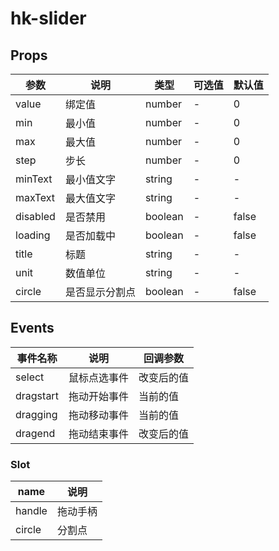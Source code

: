 # hk-slider

## Props

| 参数 | 说明 | 类型 | 可选值 | 默认值 |
|--- | --- | --- | --- | --- |
| value | 绑定值 | number | - | 0 |
| min | 最小值 | number | - | 0 |
| max | 最大值 | number | - | 0 |
| step | 步长 | number | - | 0 |
| minText | 最小值文字 | string | - | - |
| maxText | 最大值文字 | string | - | - |
| disabled | 是否禁用 | boolean | - | false |
| loading | 是否加载中 | boolean | - | false |
| title | 标题 | string | - | - |
| unit | 数值单位 | string | - | - |
| circle | 是否显示分割点| boolean | - | false |

## Events
| 事件名称 | 说明 |	回调参数 |
|--- | --- | --- |
| select | 鼠标点选事件 | 改变后的值 |
| dragstart | 拖动开始事件 | 当前的值 |
| dragging | 拖动移动事件 | 当前的值 |
| dragend | 拖动结束事件 | 改变后的值 |

### Slot

| name | 说明|
| --- | --- |
| handle | 拖动手柄 |
| circle | 分割点 |
